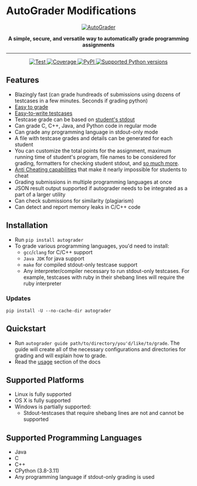 <h1>AutoGrader Modifications</h1>

<p align="center">
  <a href="https://ovsyanka83.github.io/autograder/"><img src="https://raw.githubusercontent.com/Ovsyanka83/autograder/main/docs/_media/logo_with_text.svg" alt="AutoGrader"></a>
</p>
<p align="center">
  <b>A simple, secure, and versatile way to automatically grade programming assignments</b>
</p>

---

<p align="center">
<a href="https://github.com/ovsyanka83/autograder/actions?query=workflow%3ATests+event%3Apush+branch%3Amain" target="_blank">
    <img src="https://github.com/Ovsyanka83/autograder/actions/workflows/test.yaml/badge.svg?branch=main&event=push" alt="Test">
</a>
<a href="https://codecov.io/gh/ovsyanka83/autograder" target="_blank">
    <img src="https://img.shields.io/codecov/c/github/ovsyanka83/autograder?color=%2334D058" alt="Coverage">
</a>
<a href="https://pypi.org/project/autograder/" target="_blank">
    <img alt="PyPI" src="https://img.shields.io/pypi/v/autograder?color=%2334D058&label=pypi%20package" alt="Package version">
</a>
<a href="https://pypi.org/project/autograder/" target="_blank">
    <img src="https://img.shields.io/pypi/pyversions/autograder?color=%2334D058" alt="Supported Python versions">
</a>
</p>

## Features

* Blazingly fast (can grade hundreads of submissions using dozens of testcases in a few minutes. Seconds if grading python)
* [Easy to grade](https://ovsyanka83.github.io/autograder/#/?id=usage)
* [Easy-to-write testcases](https://ovsyanka83.github.io/autograder/#/?id=writing-testcases)  
* Testcase grade can be based on [student's stdout](https://ovsyanka83.github.io/autograder/#/?id=helper-functions)
* Can grade C, C++, Java, and Python code in regular mode
* Can grade any programming language in stdout-only mode
* A file with testcase grades and details can be generated for each student
* You can customize the total points for the assignment, maximum running time of student's program, file names to be considered for grading, formatters for checking student stdout, and [so much more](https://github.com/Ovsyanka83/autograder/blob/master/autograder/default_config.toml).
* [Anti Cheating capabilities](https://ovsyanka83.github.io/autograder/#/?id=anti-cheating) that make it nearly impossible for students to cheat
* Grading submissions in multiple programming languages at once
* JSON result output supported if autograder needs to be integrated as a part of a larger utility
* Can check submissions for similarity (plagiarism)
* Can detect and report memory leaks in C/C++ code

## Installation

* Run `pip install autograder`
* To grade various programming languages, you'd need to install:
  * `gcc`/`clang` for C/C++ support
  * `Java JDK` for java support
  * `make` for compiled stdout-only testcase support
  * Any interpreter/compiler necessary to run stdout-only testcases. For example, testcases with ruby in their shebang lines will require the ruby interpreter

### Updates

`pip install -U --no-cache-dir autograder`

## Quickstart

* Run `autograder guide path/to/directory/you'd/like/to/grade`. The guide will create all of the necessary configurations and directories for grading and will explain how to grade.
* Read the [usage](https://ovsyanka83.github.io/autograder/#/?id=usage) section of the docs

## Supported Platforms

* Linux is fully supported
* OS X is fully supported
* Windows is partially supported:
  * Stdout-testcases that require shebang lines are not and cannot be supported

## Supported Programming Languages

* Java
* C
* C++
* CPython (3.8-3.11)
* Any programming language if stdout-only grading is used
